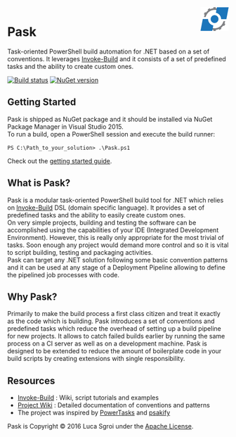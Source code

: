 <img src="https://raw.githubusercontent.com/lsgroi/Pask/master/Pask.png" align="right"/>

# Pask
Task-oriented PowerShell build automation for .NET based on a set of conventions.
It leverages [Invoke-Build](https://github.com/nightroman/Invoke-Build) and it consists of a set of predefined tasks and the ability to create custom ones.

[![Build status](https://ci.appveyor.com/api/projects/status/dnd8oe7sct40a39d?svg=true)](https://ci.appveyor.com/project/LucaSgroi/Pask)
[![NuGet version](https://img.shields.io/nuget/v/Pask.svg)](https://www.nuget.org/packages/Pask)

## Getting Started
Pask is shipped as NuGet package and it should be installed via NuGet Package Manager in Visual Studio 2015.  
To run a build, open a PowerShell session and execute the build runner:
```
PS C:\Path_to_your_solution> .\Pask.ps1
```
Check out the [getting started guide](https://github.com/lsgroi/Pask/wiki/Getting-Started).

## What is Pask?
Pask is a modular task-oriented PowerShell build tool for .NET which relies on [Invoke-Build](https://github.com/nightroman/Invoke-Build) DSL (domain specific language). It provides a set of predefined tasks and the ability to easily create custom ones.  
On very simple projects, building and testing the software can be accomplished using the capabilities of your IDE (Integrated Development Environment).
However, this is really only appropriate for the most trivial of tasks.
Soon enough any project would demand more control and so it is vital to script building, testing and packaging activities.  
Pask can target any .NET solution following some basic convention patterns and it can be used at any stage of a Deployment Pipeline allowing to define the pipelined job processes with code.

## Why Pask?
Primarily to make the build process a first class citizen and treat it exactly as the code which is building.
Pask introduces a set of conventions and predefined tasks which reduce the overhead of setting up a build pipeline for new projects.
It allows to catch failed builds earlier by running the same process on a CI server as well as on a development machine.
Pask is designed to be extended to reduce the amount of boilerplate code in your build scripts by creating extensions with single responsibility.

## Resources
- [Invoke-Build](https://github.com/nightroman/Invoke-Build/wiki)
: Wiki, script tutorials and examples
- [Project Wiki](https://github.com/lsgroi/Pask/wiki)
: Detailed documentation of conventions and patterns
- The project was inspired by [PowerTasks](https://github.com/shaynevanasperen/PowerTasks) and [psakify](https://github.com/SeatwaveOpenSource/psakify)

Pask is Copyright &copy; 2016 Luca Sgroi under the [Apache License](LICENSE.txt).
